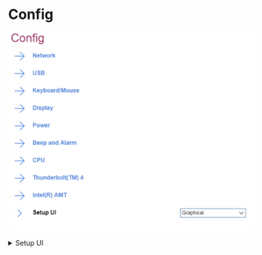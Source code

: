 # Config #
![](./img/config.png)

<details><summary>Setup UI</summary>
One of 2 possible options for interface of Setup:

1.	Simple Text - enables simple text interface with navigation and actions available only via keys on a keyboard.
2.	**Graphical** - enables graphical interface with possibility to additionally use mouse for navigation and actions. Default.

| WMI Setting name | Values | SVP Req'd | AMD/Intel |
|:---|:---|:---|:---|
| SetupUI | SimpleText, Graphical | No | Both |
</details>